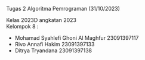 Tugas 2 Algoritma Pemrograman (31/10/2023)

Kelas 2023D angkatan 2023
<br>Kelompok 8 :
- Mohamad Syahlefi Ghoni Al Maghfur    23091397117
- Rivo Annafi Hakim                    23091397133
- Ditrya Tryandana                     23091397138
